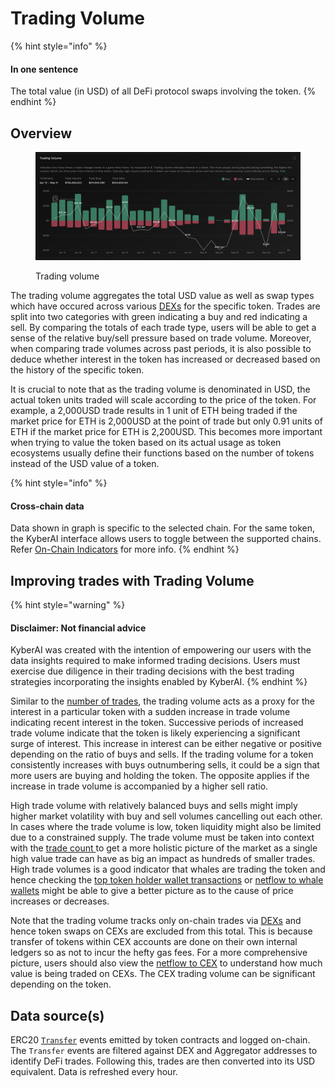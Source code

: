 # Trading Volume

{% hint style="info" %}
#### In one sentence

The total value (in USD) of all DeFi protocol swaps involving the token.
{% endhint %}

## Overview

<figure><img src="../../../../.gitbook/assets/KyberAI_TradingVolume.png" alt=""><figcaption><p>Trading volume</p></figcaption></figure>

The trading volume aggregates the total USD value as well as swap types which have occured across various [DEXs](broken-reference) for the specific token. Trades are split into two categories with green indicating a buy and red indicating a sell. By comparing the totals of each trade type, users will be able to get a sense of the relative buy/sell pressure based on trade volume. Moreover, when comparing trade volumes across past periods, it is also possible to deduce whether interest in the token has increased or decreased based on the history of the specific token.

It is crucial to note that as the trading volume is denominated in USD, the actual token units traded will scale according to the price of the token. For example, a 2,000USD trade results in 1 unit of ETH being traded if the market price for ETH is 2,000USD at the point of trade but only 0.91 units of ETH if the market price for ETH is 2,200USD. This becomes more important when trying to value the token based on its actual usage as token ecosystems usually define their functions based on the number of tokens instead of the USD value of a token.

{% hint style="info" %}
#### Cross-chain data

Data shown in graph is specific to the selected chain. For the same token, the KyberAI interface allows users to toggle between the supported chains. Refer [On-Chain Indicators](./) for more info.
{% endhint %}

## Improving trades with Trading Volume

{% hint style="warning" %}
#### Disclaimer: Not financial advice

KyberAI was created with the intention of empowering our users with the data insights required to make informed trading decisions. Users must exercise due diligence in their trading decisions with the best trading strategies incorporating the insights enabled by KyberAI.
{% endhint %}

Similar to the [number of trades](number-of-trades.md), the trading volume acts as a proxy for the interest in a particular token with a sudden increase in trade volume indicating recent interest in the token. Successive periods of increased trade volume indicate that the token is likely experiencing a significant surge of interest. This increase in interest can be either negative or positive depending on the ratio of buys and sells. If the trading volume for a token consistently increases with buys outnumbering sells, it could be a sign that more users are buying and holding the token. The opposite applies if the increase in trade volume is accompanied by a higher sell ratio.

High trade volume with relatively balanced buys and sells might imply higher market volatility with buy and sell volumes cancelling out each other. In cases where the trade volume is low, token liquidity might also be limited due to a constrained supply. The trade volume must be taken into context with the [trade count ](number-of-trades.md)to get a more holistic picture of the market as a single high value trade can have as big an impact as hundreds of smaller trades. High trade volumes is a good indicator that whales are trading the token and hence checking the [top token holder wallet transactions](top-holders.md) or [netflow to whale wallets](netflow-to-whale-wallets.md) might be able to give a better picture as to the cause of price increases or decreases.

Note that the trading volume tracks only on-chain trades via [DEXs](broken-reference) and hence token swaps on CEXs are excluded from this total. This is because transfer of tokens within CEX accounts are done on their own internal ledgers so as not to incur the hefty gas fees. For a more comprehensive picture, users should also view the [netflow to CEX](netflow-to-cex.md) to understand how much value is being traded on CEXs. The CEX trading volume can be significant depending on the token.

## Data source(s)

ERC20 [`Transfer`](https://docs.openzeppelin.com/contracts/4.x/api/token/erc20#IERC20-Transfer-address-address-uint256-) events emitted by token contracts and logged on-chain. The `Transfer` events are filtered against DEX and Aggregator addresses to identify DeFi trades. Following this, trades are then converted into its USD equivalent. Data is refreshed every hour.
